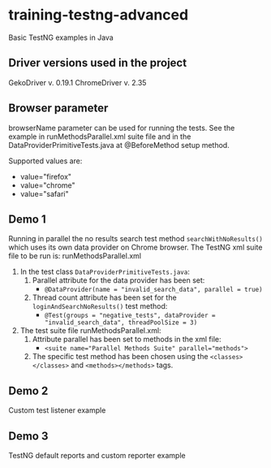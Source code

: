 # training-testng-advanced
Basic TestNG examples in Java

## Driver versions used in the project

GekoDriver v. 0.19.1
ChromeDriver v. 2.35

## Browser parameter
browserName parameter can be used for running the tests.
See the example in runMethodsParallel.xml suite file and in the DataProviderPrimitiveTests.java at @BeforeMethod setup method.

Supported values are:
* value="firefox"
* value="chrome"
* value="safari"

## Demo 1
Running in parallel the no results search test method `searchWithNoResults()` which uses its own data provider on Chrome browser.
The TestNG xml suite file to be run is: runMethodsParallel.xml

 
1. In the test class `DataProviderPrimitiveTests.java`:
    1. Parallel attribute for the data provider has been set:
        * `@DataProvider(name = "invalid_search_data", parallel = true)`
    2. Thread count attribute has been set for the `loginAndSearchNoResults()` test method:
        * `@Test(groups = "negative_tests", dataProvider = "invalid_search_data", threadPoolSize = 3)`
2. The test suite file runMethodsParallel.xml:
   1. Attribute parallel has been set to methods in the xml file:
        * `<suite name="Parallel Methods Suite" parallel="methods">`
   2. The specific test method has been chosen using the `<classes></classes>` and `<methods></methods>` tags.

## Demo 2
Custom test listener example

## Demo 3
TestNG default reports and custom reporter example